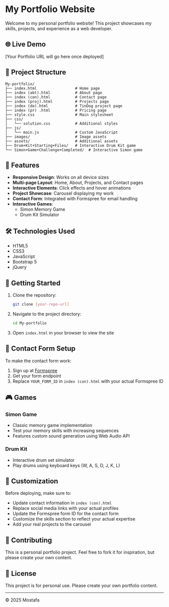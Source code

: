 # My Portfolio Website

Welcome to my personal portfolio website! This project showcases my skills, projects, and experience as a web developer.

## 🌐 Live Demo

[Your Portfolio URL will go here once deployed]

## 📁 Project Structure

```
My-portfolio/
├── index.html                 # Home page
├── index (abt).html           # About page
├── index (con).html           # Contact page
├── index (proj).html          # Projects page
├── index (do).html            # TinDog project page
├── index (pr) .html           # Pricing page
├── style.css                  # Main stylesheet
├── css/
│   └── solution.css           # Additional styles
├── js/
│   └── main.js                # Custom JavaScript
├── images/                    # Image assets
├── assets/                    # Additional assets
├── Drum+Kit+Starting+Files/   # Interactive Drum Kit game
└── Simon+Game+Challenge+Completed/  # Interactive Simon game
```

## 🎯 Features

- **Responsive Design**: Works on all device sizes
- **Multi-page Layout**: Home, About, Projects, and Contact pages
- **Interactive Elements**: Click effects and hover animations
- **Project Showcase**: Carousel displaying my work
- **Contact Form**: Integrated with Formspree for email handling
- **Interactive Games**: 
  - Simon Memory Game
  - Drum Kit Simulator

## 🛠️ Technologies Used

- HTML5
- CSS3
- JavaScript
- Bootstrap 5
- jQuery

## 🚀 Getting Started

1. Clone the repository:
   ```bash
   git clone [your-repo-url]
   ```

2. Navigate to the project directory:
   ```bash
   cd My-portfolio
   ```

3. Open `index.html` in your browser to view the site

## 📧 Contact Form Setup

To make the contact form work:
1. Sign up at [Formspree](https://formspree.io/)
2. Get your form endpoint
3. Replace `YOUR_FORM_ID` in `index (con).html` with your actual Formspree ID

## 🎮 Games

### Simon Game
- Classic memory game implementation
- Test your memory skills with increasing sequences
- Features custom sound generation using Web Audio API

### Drum Kit
- Interactive drum set simulator
- Play drums using keyboard keys (W, A, S, D, J, K, L)

## 📝 Customization

Before deploying, make sure to:
- Update contact information in `index (con).html`
- Replace social media links with your actual profiles
- Update the Formspree form ID for the contact form
- Customize the skills section to reflect your actual expertise
- Add your real projects to the carousel

## 🤝 Contributing

This is a personal portfolio project. Feel free to fork it for inspiration, but please create your own content.

## 📄 License

This project is for personal use. Please create your own portfolio content.

---

© 2025 Mostafa